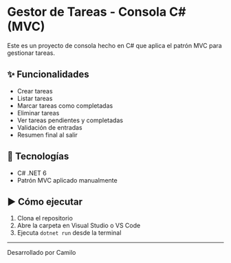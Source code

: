﻿# Gestor de Tareas - Consola C# (MVC)

Este es un proyecto de consola hecho en C# que aplica el patrón MVC para gestionar tareas.

## ✨ Funcionalidades
- Crear tareas
- Listar tareas
- Marcar tareas como completadas
- Eliminar tareas
- Ver tareas pendientes y completadas
- Validación de entradas
- Resumen final al salir

## 🧠 Tecnologías
- C# .NET 6
- Patrón MVC aplicado manualmente

## ▶️ Cómo ejecutar

1. Clona el repositorio
2. Abre la carpeta en Visual Studio o VS Code
3. Ejecuta `dotnet run` desde la terminal

---

Desarrollado por Camilo

